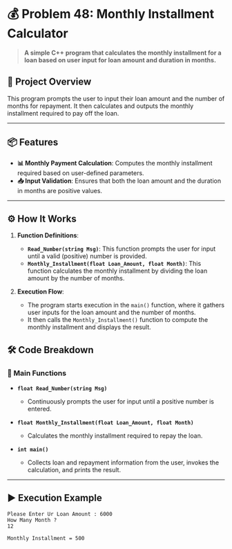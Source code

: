 # 💰 Problem 48: Monthly Installment Calculator

> **A simple C++ program that calculates the monthly installment for a loan based on user input for loan amount and duration in months.**

## 🌟 Project Overview
This program prompts the user to input their loan amount and the number of months for repayment. It then calculates and outputs the monthly installment required to pay off the loan.

---

## 📦 Features
- **📊 Monthly Payment Calculation**: Computes the monthly installment required based on user-defined parameters.
- **📥 Input Validation**: Ensures that both the loan amount and the duration in months are positive values.

---

## ⚙️ How It Works
1. **Function Definitions**:
   - **`Read_Number(string Msg)`**: This function prompts the user for input until a valid (positive) number is provided.
   - **`Monthly_Installment(float Loan_Amount, float Month)`**: This function calculates the monthly installment by dividing the loan amount by the number of months.

2. **Execution Flow**:
   - The program starts execution in the `main()` function, where it gathers user inputs for the loan amount and the number of months.
   - It then calls the `Monthly_Installment()` function to compute the monthly installment and displays the result.

## 🛠️ Code Breakdown
### 🔹 Main Functions
- **`float Read_Number(string Msg)`**
  - Continuously prompts the user for input until a positive number is entered.

- **`float Monthly_Installment(float Loan_Amount, float Month)`**
  - Calculates the monthly installment required to repay the loan.

- **`int main()`**
  - Collects loan and repayment information from the user, invokes the calculation, and prints the result.

---

## ▶️ Execution Example

```plaintext
Please Enter Ur Loan Amount : 6000
How Many Month ?
12

Monthly Installment = 500
